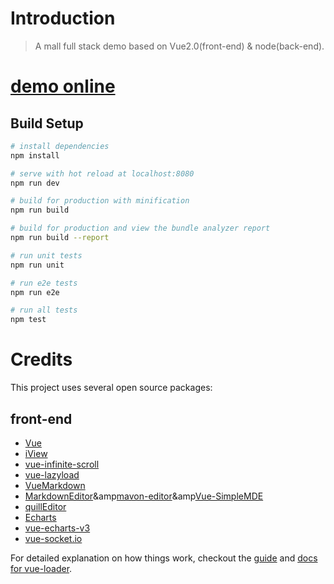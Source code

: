 # Introduction

> A mall full stack demo based on Vue2.0(front-end) & node(back-end).

# [demo online](http://shop.alphagoo.cn)


## Build Setup

``` bash
# install dependencies
npm install

# serve with hot reload at localhost:8080
npm run dev

# build for production with minification
npm run build

# build for production and view the bundle analyzer report
npm run build --report

# run unit tests
npm run unit

# run e2e tests
npm run e2e

# run all tests
npm test
```
# Credits
This project uses several open source packages:
## front-end
* [Vue](https://github.com/vuejs/vue)
* [iView](https://github.com/iview/iview)
* [vue-infinite-scroll](https://github.com/ElemeFE/vue-infinite-scroll)
* [vue-lazyload](https://github.com/hilongjw/vue-lazyload)
* [VueMarkdown](https://github.com/miaolz123/vue-markdown)
* [MarkdownEditor](https://github.com/alecgorge/MarkdownEditor)&amp[mavon-editor](https://github.com/hinesboy/mavonEditor)&amp[Vue-SimpleMDE](https://github.com/F-loat/vue-simplemde)
* [quillEditor](https://github.com/surmon-china/vue-quill-editor)
* [Echarts](http://echarts.baidu.com)
* [vue-echarts-v3](https://github.com/xlsdg/vue-echarts-v3)
* [vue-socket.io](https://github.com/MetinSeylan/Vue-Socket.io)

For detailed explanation on how things work, checkout the [guide](http://vuejs-templates.github.io/webpack/) and [docs for vue-loader](http://vuejs.github.io/vue-loader).
